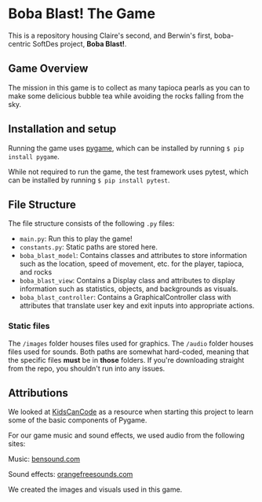 # Boba Blast! The Game

This is a repository housing Claire's second, and Berwin's first, boba-centric SoftDes project, **Boba Blast!**.
## Game Overview
The mission in this game is to collect as many tapioca pearls as you can to make some delicious bubble tea while avoiding the rocks falling from the sky.

## Installation and setup
Running the game uses [pygame](https://www.pygame.org/news), which can be installed by running `$ pip install pygame`.

While not required to run the game, the test framework uses pytest, which can be installed by running `$ pip install pytest`.

## File Structure
The file structure consists of the following `.py` files:
* `main.py`: Run this to play the game!
* `constants.py`: Static paths are stored here.
* `boba_blast_model`: Contains classes and attributes to store information such as the location, speed of movement, etc. for the player, tapioca, and rocks
* `boba_blast_view`: Contains a Display class and attributes to display information such as statistics, objects, and backgrounds as visuals.
* `boba_blast_controller`: Contains a GraphicalController class with attributes that translate user key and exit inputs into appropriate actions.

### Static files
The `/images` folder houses files used for graphics. The `/audio` folder houses files used for sounds. Both paths are somewhat hard-coded, meaning that the specific files **must** be in **those** folders. If you're downloading straight from the repo, you shouldn't run into any issues.

## Attributions
We looked at [KidsCanCode](http://kidscancode.org/lessons/) as a resource when starting this project to learn some of the basic components of Pygame.

For our game music and sound effects, we used audio from the following sites:

Music: [bensound.com](https://www.bensound.com/)

Sound effects: [orangefreesounds.com](https://orangefreesounds.com/)

We created the images and visuals used in this game.